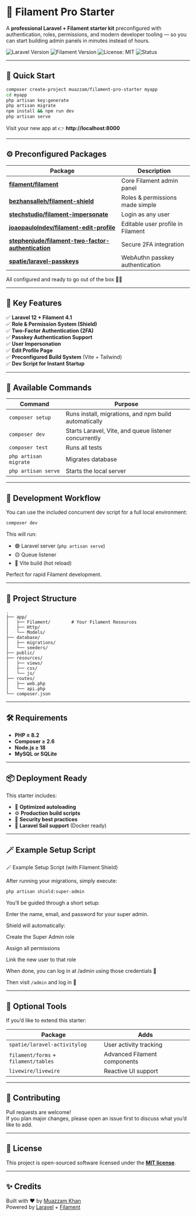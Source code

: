 # 🧩 Filament Pro Starter

A **professional Laravel + Filament starter kit** preconfigured with authentication, roles, permissions, and modern developer tooling — so you can start building admin panels in minutes instead of hours.

![Laravel Version](https://img.shields.io/badge/Laravel-12.x-red?style=flat-square)
![Filament Version](https://img.shields.io/badge/Filament-4.x-blueviolet?style=flat-square)
![License: MIT](https://img.shields.io/badge/License-MIT-green.svg?style=flat-square)
![Status](https://img.shields.io/badge/Status-Active-success?style=flat-square)

---

## 🚀 Quick Start

```bash
composer create-project muazzam/filament-pro-starter myapp
cd myapp
php artisan key:generate
php artisan migrate
npm install && npm run dev
php artisan serve
```

Visit your new app at 👉 **http://localhost:8000**

---

## ⚙️ Preconfigured Packages

| Package | Description |
|----------|--------------|
| **[filament/filament](https://filamentphp.com/)** | Core Filament admin panel |
| **[bezhansalleh/filament-shield](https://github.com/bezhanSalleh/filament-shield)** | Roles & permissions made simple |
| **[stechstudio/filament-impersonate](https://github.com/stechstudio/filament-impersonate)** | Login as any user |
| **[joaopaulolndev/filament-edit-profile](https://github.com/joaopaulolndev/filament-edit-profile)** | Editable user profile in Filament |
| **[stephenjude/filament-two-factor-authentication](https://github.com/stephenjude/filament-two-factor-authentication)** | Secure 2FA integration |
| **[spatie/laravel-passkeys](https://github.com/spatie/laravel-passkeys)** | WebAuthn passkey authentication |

All configured and ready to go out of the box 🧙‍♂️

---

## 🧠 Key Features

✅ **Laravel 12 + Filament 4.1**  
✅ **Role & Permission System (Shield)**  
✅ **Two-Factor Authentication (2FA)**  
✅ **Passkey Authentication Support**  
✅ **User Impersonation**  
✅ **Edit Profile Page**  
✅ **Preconfigured Build System** (Vite + Tailwind)  
✅ **Dev Script for Instant Startup**

---

## 🧰 Available Commands

| Command | Purpose |
|----------|----------|
| `composer setup` | Runs install, migrations, and npm build automatically |
| `composer dev` | Starts Laravel, Vite, and queue listener concurrently |
| `composer test` | Runs all tests |
| `php artisan migrate` | Migrates database |
| `php artisan serve` | Starts the local server |

---

## 🧪 Development Workflow

You can use the included concurrent dev script for a full local environment:

```bash
composer dev
```

This will run:

- 🟢 Laravel server (`php artisan serve`)
- 🟡 Queue listener
- 🔵 Vite build (hot reload)

Perfect for rapid Filament development.

---

## 🧩 Project Structure

```
.
├── app/
│   ├── Filament/        # Your Filament Resources
│   ├── Http/
│   └── Models/
├── database/
│   ├── migrations/
│   └── seeders/
├── public/
├── resources/
│   ├── views/
│   ├── css/
│   └── js/
├── routes/
│   ├── web.php
│   └── api.php
└── composer.json
```

---

## 🛠️ Requirements

- **PHP ≥ 8.2**
- **Composer ≥ 2.6**
- **Node.js ≥ 18**
- **MySQL or SQLite**

---

## 📦 Deployment Ready

This starter includes:

- 🧾 **Optimized autoloading**
- ⚙️ **Production build scripts**
- 🔑 **Security best practices**
- 🐳 **Laravel Sail support** (Docker ready)

---

## 🪄 Example Setup Script

🪄 Example Setup Script (with Filament Shield)

After running your migrations, simply execute:

```bash
php artisan shield:super-admin
```

You’ll be guided through a short setup:

Enter the name, email, and password for your super admin.

Shield will automatically:

Create the Super Admin role

Assign all permissions

Link the new user to that role

When done, you can log in at /admin using those credentials 🎉


Then visit `/admin` and log in 🎉

---

## 🧰 Optional Tools

If you’d like to extend this starter:

| Package | Adds |
|----------|------|
| `spatie/laravel-activitylog` | User activity tracking |
| `filament/forms` + `filament/tables` | Advanced Filament components |
| `livewire/livewire` | Reactive UI support |

---

## 🤝 Contributing

Pull requests are welcome!  
If you plan major changes, please open an issue first to discuss what you’d like to add.

---

## 📄 License

This project is open-sourced software licensed under the **[MIT license](LICENSE)**.

---

## ✨ Credits

Built with ❤️ by [Muazzam Khan](https://github.com/Muazzamkhan95)  
Powered by [Laravel](https://laravel.com) + [Filament](https://filamentphp.com)
